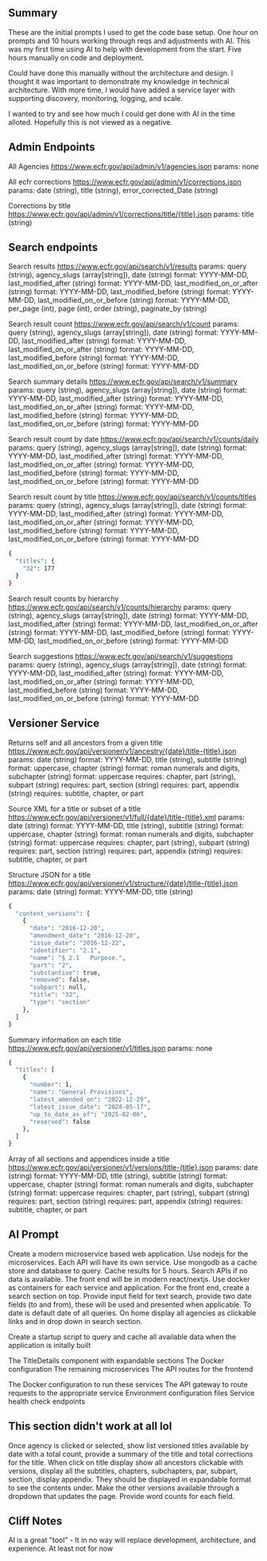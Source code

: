 ## Summary
These are the initial prompts I used to get the code base setup. One hour on prompts and 10 hours working through reqs and adjustments with AI. This was my first time using AI to help with development from the start. Five hours manually on code and deployment.

Could have done this manually without the architecture and design. I thought it was important to demonstrate my knowledge in technical architecture. With more time, I would have added a service layer with supporting discovery, monitoring, logging, and scale. 

I wanted to try and see how much I could get done with AI in the time alloted. Hopefully this is not viewed as a negative. 

## Admin Endpoints

All Agencies
https://www.ecfr.gov/api/admin/v1/agencies.json
params: none

All ecfr corrections
https://www.ecfr.gov/api/admin/v1/corrections.json
params: date (string), title (string), error_corrected_Date (string)

Corrections by title
https://www.ecfr.gov/api/admin/v1/corrections/title/{title}.json
params: title (string)

## Search endpoints

Search results
https://www.ecfr.gov/api/search/v1/results
params: query (string), agency_slugs (array[string]), date (string) format: YYYY-MM-DD, last_modified_after (string) format: YYYY-MM-DD, last_modified_on_or_after (string) format: YYYY-MM-DD, last_modified_before (string) format: YYYY-MM-DD, last_modified_on_or_before (string) format: YYYY-MM-DD, per_page (int), page (int), order (string), paginate_by (string)

Search result count
https://www.ecfr.gov/api/search/v1/count
params: query (string), agency_slugs (array[string]), date (string) format: YYYY-MM-DD, last_modified_after (string) format: YYYY-MM-DD, last_modified_on_or_after (string) format: YYYY-MM-DD, last_modified_before (string) format: YYYY-MM-DD, last_modified_on_or_before (string) format: YYYY-MM-DD

Search summary details
https://www.ecfr.gov/api/search/v1/summary
params: query (string), agency_slugs (array[string]), date (string) format: YYYY-MM-DD, last_modified_after (string) format: YYYY-MM-DD, last_modified_on_or_after (string) format: YYYY-MM-DD, last_modified_before (string) format: YYYY-MM-DD, last_modified_on_or_before (string) format: YYYY-MM-DD

Search result count by date
https://www.ecfr.gov/api/search/v1/counts/daily
params: query (string), agency_slugs (array[string]), date (string) format: YYYY-MM-DD, last_modified_after (string) format: YYYY-MM-DD, last_modified_on_or_after (string) format: YYYY-MM-DD, last_modified_before (string) format: YYYY-MM-DD, last_modified_on_or_before (string) format: YYYY-MM-DD

Search result count by title
https://www.ecfr.gov/api/search/v1/counts/titles
params: query (string), agency_slugs (array[string]), date (string) format: YYYY-MM-DD, last_modified_after (string) format: YYYY-MM-DD, last_modified_on_or_after (string) format: YYYY-MM-DD, last_modified_before (string) format: YYYY-MM-DD, last_modified_on_or_before (string) format: YYYY-MM-DD
```bash
{
  "titles": {
    "32": 177
  }
}
```

Search result counts by hierarchy
https://www.ecfr.gov/api/search/v1/counts/hierarchy
params: query (string), agency_slugs (array[string]), date (string) format: YYYY-MM-DD, last_modified_after (string) format: YYYY-MM-DD, last_modified_on_or_after (string) format: YYYY-MM-DD, last_modified_before (string) format: YYYY-MM-DD, last_modified_on_or_before (string) format: YYYY-MM-DD

Search suggestions
https://www.ecfr.gov/api/search/v1/suggestions
params: query (string), agency_slugs (array[string]), date (string) format: YYYY-MM-DD, last_modified_after (string) format: YYYY-MM-DD, last_modified_on_or_after (string) format: YYYY-MM-DD, last_modified_before (string) format: YYYY-MM-DD, last_modified_on_or_before (string) format: YYYY-MM-DD

## Versioner Service

Returns self and all ancestors from a given title
https://www.ecfr.gov/api/versioner/v1/ancestry/{date}/title-{title}.json
params: date (string) format: YYYY-MM-DD, title (string), subtitle (string) format: uppercase, chapter (string) format: roman numerals and digits, subchapter (string) format: uppercase requires: chapter, part (string), subpart (string) requires: part, section (string) requires: part, appendix (string) requires: subtitle, chapter, or part 

Source XML for a title or subset of a title
https://www.ecfr.gov/api/versioner/v1/full/{date}/title-{title}.xml
params: date (string) format: YYYY-MM-DD, title (string), subtitle (string) format: uppercase, chapter (string) format: roman numerals and digits, subchapter (string) format: uppercase requires: chapter, part (string), subpart (string) requires: part, section (string) requires: part, appendix (string) requires: subtitle, chapter, or part 

Structure JSON for a title
https://www.ecfr.gov/api/versioner/v1/structure/{date}/title-{title}.json
params: date (string) format: YYYY-MM-DD, title (string)
```bash
{
  "content_versions": [
    {
      "date": "2016-12-20",
      "amendment_date": "2016-12-20",
      "issue_date": "2016-12-22",
      "identifier": "2.1",
      "name": "§ 2.1   Purpose.",
      "part": "2",
      "substantive": true,
      "removed": false,
      "subpart": null,
      "title": "32",
      "type": "section"
    },
  ]
}
```

Summary information on each title
https://www.ecfr.gov/api/versioner/v1/titles.json
params: none
```bash
{
  "titles": [
    {
      "number": 1,
      "name": "General Provisions",
      "latest_amended_on": "2022-12-29",
      "latest_issue_date": "2024-05-17",
      "up_to_date_as_of": "2025-02-06",
      "reserved": false
    },
  ]
}
```


Array of all sections and appendices inside a title
https://www.ecfr.gov/api/versioner/v1/versions/title-{title}.json
params: date (string) format: YYYY-MM-DD, title (string), subtitle (string) format: uppercase, chapter (string) format: roman numerals and digits, subchapter (string) format: uppercase requires: chapter, part (string), subpart (string) requires: part, section (string) requires: part, appendix (string) requires: subtitle, chapter, or part 

## AI Prompt
Create a modern microservice based web application. Use nodejs for the microservices. Each API will have its own service. Use mongodb as a cache store and database to query. Cache results for 5 hours. Search APIs if no data is available. The front end will be in modern react/nextjs. Use docker as containers for each service and application. For the front end, create a search section on top. Provide input field for text search, provide two date fields (to and from), these will be used and presented when applicable. To date is default date of all queries.
On home display all agencies as clickable links and in drop down in search section.

Create a startup script to query and cache all available data when the application is initally built

The TitleDetails component with expandable sections
The Docker configuration
The remaining microservices
The API routes for the frontend

The Docker configuration to run these services
The API gateway to route requests to the appropriate service
Environment configuration files
Service health check endpoints

## This section didn't work at all lol

Once agency is clicked or selected, show list versioned titles available by date with a total count, provide a summary of the title and total corrections for the title. 
When click on title display show all ancestors clickable with versions, display all the subtitles, chapters, subchapters, par, subpart, section, display appendix. They should be displayed in expandable format to see the contents under. Make the other versions available through a dropdown that updates the page. 
Provide word counts for each field. 

## Cliff Notes
AI is a great "tool" - It in no way will replace development, architecture, and experience. At least not for now